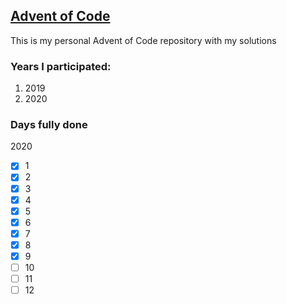 ## [Advent of Code](https://adventofcode.com/2020/about)

This is my personal Advent of Code repository with my solutions

### Years I participated:

1.  2019
2.  2020

### Days fully done
2020

- [x] 1
- [x] 2
- [x] 3
- [x] 4
- [x] 5
- [x] 6
- [x] 7
- [x] 8
- [x] 9
- [ ] 10
- [ ] 11
- [ ] 12
